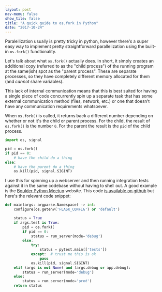 ```yaml
---
layout: post
nav-menu: false
show_tile: false
title: "A quick guide to os.fork in Python"
date: "2017-10-24"
---
```


Paralellization usually is pretty tricky in python, however there's a super easy way to implement pretty straightforward parallelization using the built-in `os.fork()` functionality.

Let's talk about what `os.fork()` actually does. In short, it simply creates an additional copy (referred to as the "child process") of the running program at the same(ish) spot as the "parent process". These are separate processes, so they have completely different memory allocated for them (and _cannot_ share variables).

This lack of internal communication means that this is best suited for having a single piece of code concurrently spin up a separate task that has some external communication method (files, network, etc.) or one that doesn't have any communication requirements whatsoever.

When `os.fork()` is called, it returns back a different number depending on whether or not it's the child or parent process. For the child, the result of `os.fork()` is the number `0`. For the parent the result is the `pid` of the child process.

```python
import os, signal

pid = os.fork()
if pid == 0:
    # have the child do a thing
else:
    # have the parent do a thing
    os.kill(pid, signal.SIGINT)
```

I use this for spinning up a webserver and then running integration tests against it in the same codebase without having to shell out. A good example is the [Boulder Python Meetup](http://www.boulderpython.org) website. This code [is available on github](https://github.com/boulder-python/boulderpython.org) but here's the relevant code snippet:

```python
def main(args: argparse.Namespace) -> int:
    configure(os.getenv('FLASK_CONFIG') or 'default')

    status = True
    if args.test is True:
        pid = os.fork()
        if pid == 0:
            status = run_server(mode='debug')
        else:
            try:
                status = pytest.main(['tests'])
            except:  # trust me this is ok
                pass
            os.kill(pid, signal.SIGINT)
    elif (args is not None) and (args.debug or app.debug):
        status = run_server(mode='debug')
    else:
        status = run_server(mode='prod')
    return status
```
